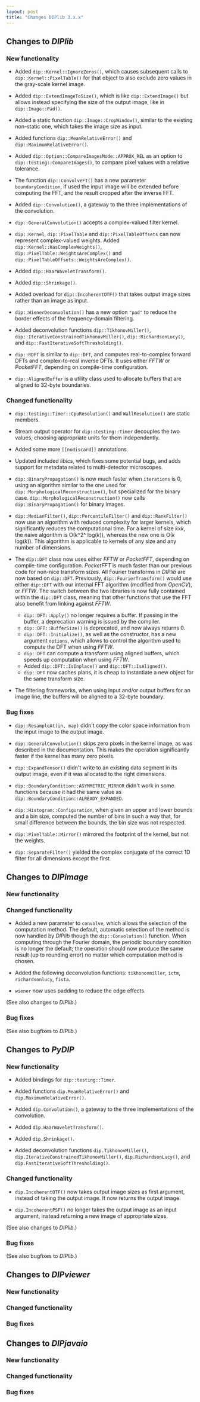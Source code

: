 ```yaml
---
layout: post
title: "Changes DIPlib 3.x.x"
---
```


## Changes to *DIPlib*

### New functionality

- Added `dip::Kernel::IgnoreZeros()`, which causes subsequent calls to `dip::Kernel::PixelTable()` for that
  object to also exclude zero values in the gray-scale kernel image.

- Added `dip::ExtendImageToSize()`, which is like `dip::ExtendImage()` but allows instead specifying the
  size of the output image, like in `dip::Image::Pad()`.

- Added a static function `dip::Image::CropWindow()`, similar to the existing non-static one, which takes
  the image size as input.

- Added functions `dip::MeanRelativeError()` and `dip::MaximumRelativeError()`.

- Added `dip::Option::CompareImagesMode::APPROX_REL` as an option to `dip::testing::CompareImages()`, to
  compare pixel values with a relative tolerance.

- The function `dip::ConvolveFT()` has a new parameter `boundaryCondition`, if used the input image will be
  extended before computing the FFT, and the result cropped after the inverse FFT.

- Added `dip::Convolution()`, a gateway to the three implementations of the convolution.

- `dip::GeneralConvolution()` accepts a complex-valued filter kernel.

- `dip::Kernel`, `dip::PixelTable` and `dip::PixelTableOffsets` can now represent complex-valued weights. 
  Added `dip::Kernel::HasComplexWeights()`, `dip::PixelTable::WeightsAreComplex()` and
  `dip::PixelTableOffsets::WeightsAreComplex()`.

- Added `dip::HaarWaveletTransform()`.

- Added `dip::Shrinkage()`.

- Added overload for `dip::IncoherentOTF()` that takes output image sizes rather than an image as input.

- `dip::WienerDeconvolution()` has a new option `"pad"` to reduce the border effects of the frequency-domain filtering.

- Added deconvolution functions `dip::TikhonovMiller()`, `dip::IterativeConstrainedTikhonovMiller()`,
  `dip::RichardsonLucy()`, and `dip::FastIterativeSoftThresholding()`.

- `dip::RDFT` is similar to `dip::DFT`, and computes real-to-complex forward DFTs and complex-to-real inverse DFTs.
  It uses either *FFTW* or *PocketFFT*, depending on compile-time configuration.

- `dip::AlignedBuffer` is a utility class used to allocate buffers that are aligned to 32-byte boundaries.

### Changed functionality

- `dip::testing::Timer::CpuResolution()` and `WallResolution()` are static members.

- Stream output operator for `dip::testing::Timer` decouples the two values, choosing appropriate units
  for them independently.

- Added some more `[[nodiscard]]` annotations.

- Updated included *libics*, which fixes some potential bugs, and adds support for metadata related
  to multi-detector microscopes.

- `dip::BinaryPropagation()` is now much faster when `iterations` is 0, using an algorithm similar to the
  one used for `dip::MorphologicalReconstruction()`, but specialized for the binary case.
  `dip::MorphologicalReconstruction()` now calls `dip::BinaryPropagation()` for binary images.

- `dip::MedianFilter()`, `dip::PercentileFilter()` and `dip::RankFilter()` now use an algorithm with
  reduced complexity for larger kernels, which significantly reduces the computational time. For a kernel
  of size *k*x*k*, the naive algorithm is O(*k*^2^ log(*k*)), whereas the new one is O(*k* log(*k*)).
  This algorithm is applicable to kernels of any size and any number of dimensions.

- The `dip::DFT` class now uses either *FFTW* or *PocketFFT*, depending on compile-time configuration.
  *PocketFFT* is much faster than our previous code for non-nice transform sizes. All Fourier transforms in
  *DIPlib* are now based on `dip::DFT`. Previously, `dip::FourierTransform()` would use either `dip::DFT`
  with our internal FFT algorithm (modified from *OpenCV*), or *FFTW*. The switch between the two libraries
  is now fully contained within the `dip::DFT` class, meaning that other functions that use the FFT also benefit
  from linking against *FFTW*.
    - `dip::DFT::Apply()` no longer requires a buffer. If passing in the buffer, a deprecation warning is issued by
      the compiler.
    - `dip::DFT::BufferSize()` is deprecated, and now always returns 0.
    - `dip::DFT::Initialize()`, as well as the constructor, has a new argument `options`, which allows to control
      the algorithm used to compute the DFT when using *FFTW*.
    - `dip::DFT` can compute a transform using aligned buffers, which speeds up computation when using *FFTW*.
    - Added `dip::DFT::IsInplace()` and `dip::DFT::IsAligned()`.
    - `dip::DFT` now caches plans, it is cheap to instantiate a new object for the same transform size.

- The filtering frameworks, when using input and/or output buffers for an image line, the buffers will be aligned
  to a 32-byte boundary.

### Bug fixes

- `dip::ResampleAt(in, map)` didn't copy the color space information from the input image to the output image.

- `dip::GeneralConvolution()` skips zero pixels in the kernel image, as was described in the documentation.
  This makes the operation significantly faster if the kernel has many zero pixels.

- `dip::ExpandTensor()` didn't write to an existing data segment in its output image, even if it was allocated
  to the right dimensions.

- `dip::BoundaryCondition::ASYMMETRIC_MIRROR` didn't work in some functions because it had the same value as
  `dip::BoundaryCondition::ALREADY_EXPANDED`.

- `dip::Histogram::Configuration`, when given an upper and lower bounds and a bin size, computed the number of
  bins in such a way that, for small difference between the bounds, the bin size was not respected.

- `dip::PixelTable::Mirror()` mirrored the footprint of the kernel, but not the weights.

- `dip::SeparateFilter()` yielded the complex conjugate of the correct 1D filter for all dimensions except the first.




## Changes to *DIPimage*

### New functionality

### Changed functionality

- Added a new parameter to `convolve`, which allows the selection of the computation method. The default, automatic
  selection of the method is now handled by *DIPlib* though the `dip::Convolution()` function. When computing
  through the Fourier domain, the periodic boundary condition is no longer the default; the operation should now
  produce the same result (up to rounding error) no matter which computation method is chosen.

- Added the following deconvolution functions: `tikhonovmiller`, `ictm`, `richardsonlucy`, `fista`.

- `wiener` now uses padding to reduce the edge effects.

(See also changes to *DIPlib*.)

### Bug fixes

(See also bugfixes to *DIPlib*.)




## Changes to *PyDIP*

### New functionality

- Added bindings for `dip::testing::Timer`.

- Added functions `dip.MeanRelativeError()` and `dip.MaximumRelativeError()`.

- Added `dip.Convolution()`, a gateway to the three implementations of the convolution.

- Added `dip.HaarWaveletTransform()`.

- Added `dip.Shrinkage()`.

- Added deconvolution functions `dip.TikhonovMiller()`, `dip.IterativeConstrainedTikhonovMiller()`,
  `dip.RichardsonLucy()`, and `dip.FastIterativeSoftThresholding()`.

### Changed functionality

- `dip.IncoherentOTF()` now takes output image sizes as first argument, instead of taking the output image. It
  now returns the output image.

- `dip.IncoherentPSF()` no longer takes the output image as an input argument, instead returning a new image of
  appropriate sizes.

(See also changes to *DIPlib*.)

### Bug fixes

(See also bugfixes to *DIPlib*.)




## Changes to *DIPviewer*

### New functionality

### Changed functionality

### Bug fixes




## Changes to *DIPjavaio*

### New functionality

### Changed functionality

### Bug fixes
